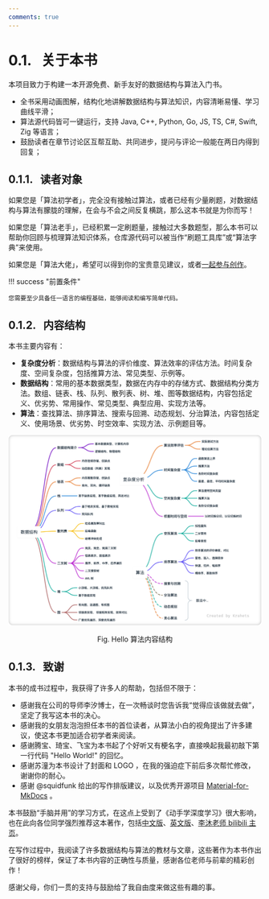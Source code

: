 ```yaml
---
comments: true
---
```


# 0.1. &nbsp; 关于本书

本项目致力于构建一本开源免费、新手友好的数据结构与算法入门书。

- 全书采用动画图解，结构化地讲解数据结构与算法知识，内容清晰易懂、学习曲线平滑；
- 算法源代码皆可一键运行，支持 Java, C++, Python, Go, JS, TS, C#, Swift, Zig 等语言；
- 鼓励读者在章节讨论区互帮互助、共同进步，提问与评论一般能在两日内得到回复；

## 0.1.1. &nbsp; 读者对象

如果您是「算法初学者」，完全没有接触过算法，或者已经有少量刷题，对数据结构与算法有朦胧的理解，在会与不会之间反复横跳，那么这本书就是为你而写！

如果您是「算法老手」，已经积累一定刷题量，接触过大多数题型，那么本书可以帮助你回顾与梳理算法知识体系，仓库源代码可以被当作“刷题工具库”或“算法字典”来使用。

如果您是「算法大佬」，希望可以得到你的宝贵意见建议，或者[一起参与创作](https://www.hello-algo.com/chapter_appendix/contribution/)。

!!! success "前置条件"

    您需要至少具备任一语言的编程基础，能够阅读和编写简单代码。

## 0.1.2. &nbsp; 内容结构

本书主要内容有：

- **复杂度分析**：数据结构与算法的评价维度、算法效率的评估方法。时间复杂度、空间复杂度，包括推算方法、常见类型、示例等。
- **数据结构**：常用的基本数据类型，数据在内存中的存储方式、数据结构分类方法。数组、链表、栈、队列、散列表、树、堆、图等数据结构，内容包括定义、优劣势、常用操作、常见类型、典型应用、实现方法等。
- **算法**：查找算法、排序算法、搜索与回溯、动态规划、分治算法，内容包括定义、使用场景、优劣势、时空效率、实现方法、示例题目等。

![Hello 算法内容结构](about_the_book.assets/hello_algo_mindmap.png)

<p align="center"> Fig. Hello 算法内容结构 </p>

## 0.1.3. &nbsp; 致谢

本书的成书过程中，我获得了许多人的帮助，包括但不限于：

- 感谢我在公司的导师李汐博士，在一次畅谈时您告诉我“觉得应该做就去做”，坚定了我写这本书的决心。
- 感谢我的女朋友泡泡担任本书的首位读者，从算法小白的视角提出了许多建议，使这本书更加适合初学者来阅读。
- 感谢腾宝、琦宝、飞宝为本书起了个好听又有梗名字，直接唤起我最初敲下第一行代码 "Hello World!" 的回忆。
- 感谢苏潼为本书设计了封面和 LOGO ，在我的强迫症下前后多次帮忙修改，谢谢你的耐心。
- 感谢 @squidfunk 给出的写作排版建议，以及优秀开源项目 [Material-for-MkDocs](https://github.com/squidfunk/mkdocs-material/tree/master) 。

本书鼓励“手脑并用”的学习方式，在这点上受到了《动手学深度学习》很大影响，也在此向各位同学强烈推荐这本著作，包括[中文版](https://github.com/d2l-ai/d2l-zh)、[英文版](https://github.com/d2l-ai/d2l-en)、[李沐老师 bilibili 主页](https://space.bilibili.com/1567748478)。

在写作过程中，我阅读了许多数据结构与算法的教材与文章，这些著作为本书作出了很好的榜样，保证了本书内容的正确性与质量，感谢各位老师与前辈的精彩创作！

感谢父母，你们一贯的支持与鼓励给了我自由度来做这些有趣的事。
